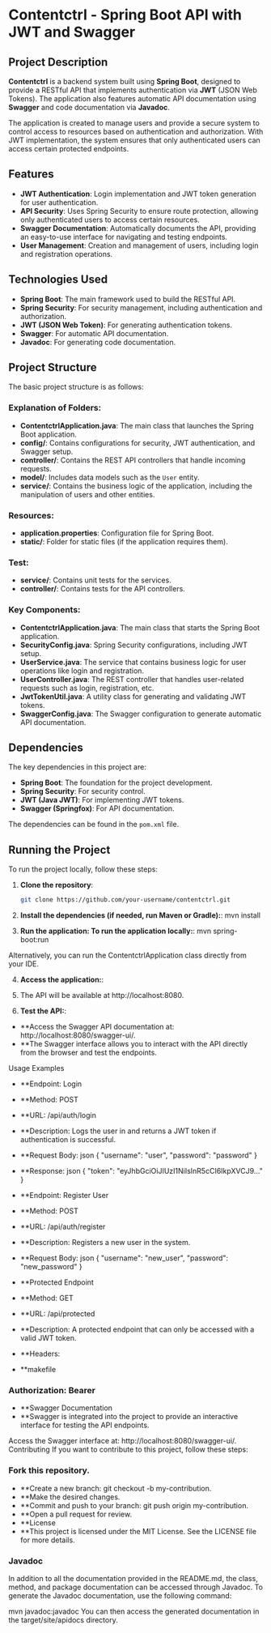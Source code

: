 # Contentctrl - Spring Boot API with JWT and Swagger

## Project Description

**Contentctrl** is a backend system built using **Spring Boot**, designed to provide a RESTful API that implements authentication via **JWT** (JSON Web Tokens). The application also features automatic API documentation using **Swagger** and code documentation via **Javadoc**.

The application is created to manage users and provide a secure system to control access to resources based on authentication and authorization. With JWT implementation, the system ensures that only authenticated users can access certain protected endpoints.

## Features

- **JWT Authentication**: Login implementation and JWT token generation for user authentication.
- **API Security**: Uses Spring Security to ensure route protection, allowing only authenticated users to access certain resources.
- **Swagger Documentation**: Automatically documents the API, providing an easy-to-use interface for navigating and testing endpoints.
- **User Management**: Creation and management of users, including login and registration operations.

## Technologies Used

- **Spring Boot**: The main framework used to build the RESTful API.
- **Spring Security**: For security management, including authentication and authorization.
- **JWT (JSON Web Token)**: For generating authentication tokens.
- **Swagger**: For automatic API documentation.
- **Javadoc**: For generating code documentation.

## Project Structure

The basic project structure is as follows:


### Explanation of Folders:
 

- **ContentctrlApplication.java**: The main class that launches the Spring Boot application.
- **config/**: Contains configurations for security, JWT authentication, and Swagger setup.
- **controller/**: Contains the REST API controllers that handle incoming requests.
- **model/**: Includes data models such as the `User` entity.
- **service/**: Contains the business logic of the application, including the manipulation of users and other entities.

### Resources:
- **application.properties**: Configuration file for Spring Boot.
- **static/**: Folder for static files (if the application requires them).

### Test:
- **service/**: Contains unit tests for the services.
- **controller/**: Contains tests for the API controllers.





### Key Components:

- **ContentctrlApplication.java**: The main class that starts the Spring Boot application.
- **SecurityConfig.java**: Spring Security configurations, including JWT setup.
- **UserService.java**: The service that contains business logic for user operations like login and registration.
- **UserController.java**: The REST controller that handles user-related requests such as login, registration, etc.
- **JwtTokenUtil.java**: A utility class for generating and validating JWT tokens.
- **SwaggerConfig.java**: The Swagger configuration to generate automatic API documentation.

## Dependencies

The key dependencies in this project are:

- **Spring Boot**: The foundation for the project development.
- **Spring Security**: For security control.
- **JWT (Java JWT)**: For implementing JWT tokens.
- **Swagger (Springfox)**: For API documentation.

The dependencies can be found in the `pom.xml` file.

## Running the Project

To run the project locally, follow these steps:

1. **Clone the repository**:
   ```bash
   git clone https://github.com/your-username/contentctrl.git

2. **Install the dependencies (if needed, run Maven or Gradle):**:
   mvn install

3. **Run the application: To run the application locally:**:
  mvn spring-boot:run

Alternatively, you can run the ContentctrlApplication class directly from your IDE.

4. **Access the application:**:
5. The API will be available at http://localhost:8080. 

6. **Test the API:**: 
- **Access the Swagger API documentation at: http://localhost:8080/swagger-ui/.
- **The Swagger interface allows you to interact with the API directly from the browser and test the endpoints.

Usage Examples
- **Endpoint: Login
- **Method: POST
- **URL: /api/auth/login
- **Description: Logs the user in and returns a JWT token if authentication is successful.
- **Request Body:
   json 
   {
     "username": "user",
     "password": "password"
   }
- **Response:
   json
   {
     "token": "eyJhbGciOiJIUzI1NiIsInR5cCI6IkpXVCJ9..."
   }
  
- **Endpoint: Register User
- **Method: POST
- **URL: /api/auth/register
- **Description: Registers a new user in the system.
- **Request Body:
   json 
   {
     "username": "new_user",
     "password": "new_password"
   }
- **Protected Endpoint
- **Method: GET
- **URL: /api/protected
- **Description: A protected endpoint that can only be accessed with a valid JWT token.
- **Headers:
- **makefile
 
### Authorization: Bearer <token>
- **Swagger Documentation
- **Swagger is integrated into the project to provide an interactive interface for testing the API endpoints.

Access the Swagger interface at: http://localhost:8080/swagger-ui/.
Contributing
If you want to contribute to this project, follow these steps:

### Fork this repository.
- **Create a new branch: git checkout -b my-contribution.
- **Make the desired changes.
- **Commit and push to your branch: git push origin my-contribution.
- **Open a pull request for review.
- **License
- **This project is licensed under the MIT License. See the LICENSE file for more details.

### Javadoc
In addition to all the documentation provided in the README.md, the class, method, and package documentation can be accessed through Javadoc. To generate the Javadoc documentation, use the following command:

 
mvn javadoc:javadoc
You can then access the generated documentation in the target/site/apidocs directory.

 



